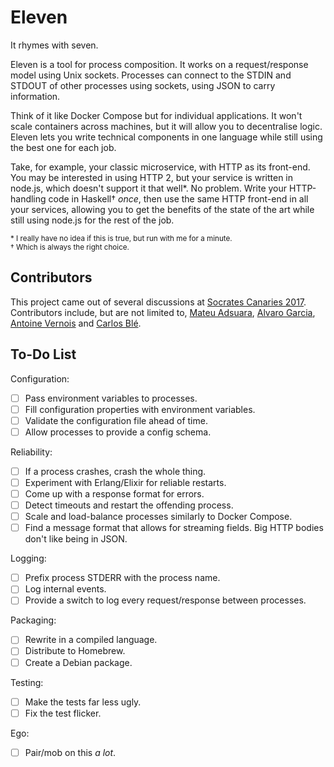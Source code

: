 # Eleven

It rhymes with seven.

Eleven is a tool for process composition. It works on a request/response model using Unix sockets. Processes can connect to the STDIN and STDOUT of other processes using sockets, using JSON to carry information.

Think of it like Docker Compose but for individual applications. It won't scale containers across machines, but it will allow you to decentralise logic. Eleven lets you write technical components in one language while still using the best one for each job.

Take, for example, your classic microservice, with HTTP as its front-end. You may be interested in using HTTP 2, but your service is written in node.js, which doesn't support it that well\*. No problem. Write your HTTP-handling code in Haskell† *once*, then use the same HTTP front-end in all your services, allowing you to get the benefits of the state of the art while still using node.js for the rest of the job.

<sup>\* I really have no idea if this is true, but run with me for a minute.</sup><br/>
<sup>† Which is always the right choice.</sup>

## Contributors

This project came out of several discussions at [Socrates Canaries 2017][]. Contributors include, but are not limited to, [Mateu Adsuara][@mateuadsuara], [Alvaro Garcia][@alvarobiz], [Antoine Vernois][@avernois] and [Carlos Blé][@carlosble].

[Socrates Canaries 2017]: https://www.socracan.com/
[@alvarobiz]: https://twitter.com/alvarobiz
[@avernois]: https://twitter.com/avernois
[@carlosble]: https://twitter.com/carlosble
[@mateuadsuara]: https://twitter.com/mateuadsuara

## To-Do List

Configuration:
- [ ] Pass environment variables to processes.
- [ ] Fill configuration properties with environment variables.
- [ ] Validate the configuration file ahead of time.
- [ ] Allow processes to provide a config schema.

Reliability:
- [ ] If a process crashes, crash the whole thing.
- [ ] Experiment with Erlang/Elixir for reliable restarts.
- [ ] Come up with a response format for errors.
- [ ] Detect timeouts and restart the offending process.
- [ ] Scale and load-balance processes similarly to Docker Compose.
- [ ] Find a message format that allows for streaming fields. Big HTTP bodies don't like being in JSON.

Logging:
- [ ] Prefix process STDERR with the process name.
- [ ] Log internal events.
- [ ] Provide a switch to log every request/response between processes.

Packaging:
- [ ] Rewrite in a compiled language.
- [ ] Distribute to Homebrew.
- [ ] Create a Debian package.

Testing:
- [ ] Make the tests far less ugly.
- [ ] Fix the test flicker.

Ego:
- [ ] Pair/mob on this *a lot*.
